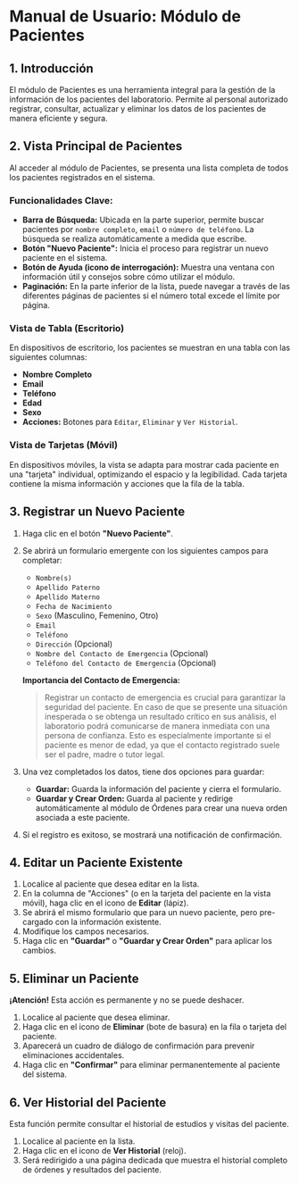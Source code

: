 # Manual de Usuario: Módulo de Pacientes

## 1. Introducción

El módulo de Pacientes es una herramienta integral para la gestión de la información de los pacientes del laboratorio. Permite al personal autorizado registrar, consultar, actualizar y eliminar los datos de los pacientes de manera eficiente y segura.

## 2. Vista Principal de Pacientes

Al acceder al módulo de Pacientes, se presenta una lista completa de todos los pacientes registrados en el sistema.


### Funcionalidades Clave:

- **Barra de Búsqueda:** Ubicada en la parte superior, permite buscar pacientes por `nombre completo`, `email` o `número de teléfono`. La búsqueda se realiza automáticamente a medida que escribe.
- **Botón "Nuevo Paciente":** Inicia el proceso para registrar un nuevo paciente en el sistema.
- **Botón de Ayuda (icono de interrogación):** Muestra una ventana con información útil y consejos sobre cómo utilizar el módulo.
- **Paginación:** En la parte inferior de la lista, puede navegar a través de las diferentes páginas de pacientes si el número total excede el límite por página.

### Vista de Tabla (Escritorio)

En dispositivos de escritorio, los pacientes se muestran en una tabla con las siguientes columnas:
- **Nombre Completo**
- **Email**
- **Teléfono**
- **Edad**
- **Sexo**
- **Acciones:** Botones para `Editar`, `Eliminar` y `Ver Historial`.

### Vista de Tarjetas (Móvil)

En dispositivos móviles, la vista se adapta para mostrar cada paciente en una "tarjeta" individual, optimizando el espacio y la legibilidad. Cada tarjeta contiene la misma información y acciones que la fila de la tabla.

## 3. Registrar un Nuevo Paciente

1.  Haga clic en el botón **"Nuevo Paciente"**.
2.  Se abrirá un formulario emergente con los siguientes campos para completar:
    -   `Nombre(s)`
    -   `Apellido Paterno`
    -   `Apellido Materno`
    -   `Fecha de Nacimiento`
    -   `Sexo` (Masculino, Femenino, Otro)
    -   `Email`
    -   `Teléfono`
    -   `Dirección` (Opcional)
    -   `Nombre del Contacto de Emergencia` (Opcional)
    -   `Teléfono del Contacto de Emergencia` (Opcional)

    **Importancia del Contacto de Emergencia:**
    > Registrar un contacto de emergencia es crucial para garantizar la seguridad del paciente. En caso de que se presente una situación inesperada o se obtenga un resultado crítico en sus análisis, el laboratorio podrá comunicarse de manera inmediata con una persona de confianza. Esto es especialmente importante si el paciente es menor de edad, ya que el contacto registrado suele ser el padre, madre o tutor legal.

3.  Una vez completados los datos, tiene dos opciones para guardar:
    -   **Guardar:** Guarda la información del paciente y cierra el formulario.
    -   **Guardar y Crear Orden:** Guarda al paciente y redirige automáticamente al módulo de Órdenes para crear una nueva orden asociada a este paciente.
4.  Si el registro es exitoso, se mostrará una notificación de confirmación.

## 4. Editar un Paciente Existente

1.  Localice al paciente que desea editar en la lista.
2.  En la columna de "Acciones" (o en la tarjeta del paciente en la vista móvil), haga clic en el icono de **Editar** (lápiz).
3.  Se abrirá el mismo formulario que para un nuevo paciente, pero pre-cargado con la información existente.
4.  Modifique los campos necesarios.
5.  Haga clic en **"Guardar"** o **"Guardar y Crear Orden"** para aplicar los cambios.

## 5. Eliminar un Paciente

**¡Atención!** Esta acción es permanente y no se puede deshacer.

1.  Localice al paciente que desea eliminar.
2.  Haga clic en el icono de **Eliminar** (bote de basura) en la fila o tarjeta del paciente.
3.  Aparecerá un cuadro de diálogo de confirmación para prevenir eliminaciones accidentales.
4.  Haga clic en **"Confirmar"** para eliminar permanentemente al paciente del sistema.

## 6. Ver Historial del Paciente

Esta función permite consultar el historial de estudios y visitas del paciente.

1.  Localice al paciente en la lista.
2.  Haga clic en el icono de **Ver Historial** (reloj).
3.  Será redirigido a una página dedicada que muestra el historial completo de órdenes y resultados del paciente.
